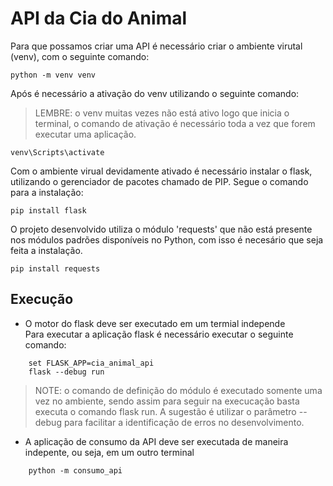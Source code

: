 # API da Cia do Animal

Para que possamos criar uma API é necessário criar o ambiente virutal (venv), com o seguinte comando:

    python -m venv venv

Após é necessário a ativação do venv utilizando o seguinte comando:
> LEMBRE: o venv muitas vezes não está ativo logo que inicia o terminal, o comando de ativação é necessário toda a vez que forem executar uma aplicação.

    venv\Scripts\activate

Com o ambiente virual devidamente ativado é necessário instalar o flask, utilizando o gerenciador de pacotes chamado de PIP. Segue o comando para a instalação:

    pip install flask

O projeto desenvolvido utiliza o módulo 'requests' que não está presente nos módulos padrões disponíveis no Python, com isso é necesário que seja feita a instalação.

    pip install requests

## Execução

- O motor do flask deve ser executado em um termial independe \
Para executar a aplicação flask é necessário executar o seguinte comando:
```
    set FLASK_APP=cia_animal_api
    flask --debug run
```
> NOTE: o comando de definição do módulo é executado somente uma vez no ambiente, sendo assim para seguir na execucação basta executa o comando flask run.
A sugestão é utilizar o parâmetro --debug para facilitar a identificação de erros no desenvolvimento.

- A aplicação de consumo da API deve ser executada de maneira indepente, ou seja, em um outro terminal
```
    python -m consumo_api
```
